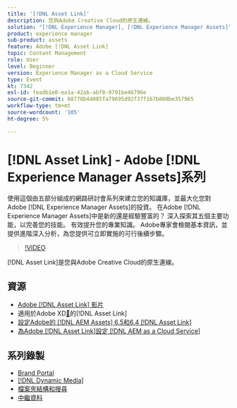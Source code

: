 ```yaml
---
title: '[!DNL Asset Link]'
description: 您與Adobe Creative Cloud的原生連線。
solution: "[!DNL Experience Manager], [!DNL Experience Manager Assets]"
product: experience manager
sub-product: assets
feature: Adobe [!DNL Asset Link]
topic: Content Management
role: User
level: Beginner
version: Experience Manager as a Cloud Service
type: Event
kt: 7342
exl-id: feadb1e0-ea1a-42ab-abf8-9791be46796e
source-git-commit: 88778b44085fa79695d92f37f167b000be357965
workflow-type: tm+mt
source-wordcount: '105'
ht-degree: 5%

---
```


# [!DNL Asset Link] - Adobe [!DNL Experience Manager Assets]系列

使用這個由五部分組成的網路研討會系列來建立您的知識庫，並最大化您對Adobe [!DNL Experience Manager Assets]的投資。 在Adobe [!DNL Experience Manager Assets]中是新的還是經驗豐富的？ 深入探索其五個主要功能，以完善您的技能。 有效提升您的專業知識。 Adobe專家會檢閱基本資訊，並提供進階深入分析，為您提供可立即實施的可行後續步驟。

>[!VIDEO](https://video.tv.adobe.com/v/332127/?quality=12&learn=on&hidetitle=true)

[!DNL Asset Link]是您與Adobe Creative Cloud的原生連線。

## 資源

* [Adobe [!DNL Asset Link] 影片](https://experienceleague.adobe.com/en/docs/experience-manager-learn/assets/adobe-asset-link/launch-adobe-asset-link)
* 適用於Adobe XD[&#128279;](https://helpx.adobe.com/tw/enterprise/using/adobe-asset-link-for-xd.html)的[!DNL Asset Link] 
* [設定Adobe的 [!DNL AEM Assets] 6.5和6.4 [!DNL Asset Link]](https://helpx.adobe.com/enterprise/using/configure-aem-assets-6-for-asset-link.html)
* [為Adobe [!DNL Asset Link]設定 [!DNL AEM as a Cloud Service] ](https://helpx.adobe.com/tw/enterprise/using/configure-aem-assets-for-asset-link.html)

## 系列錄製

* [Brand Portal](brand-portal.md)
* [[!DNL Dynamic Media]](dynamic-media.md)
* [檔案夾結構和搜尋](folder-structure-search.md)
* [中繼資料](metadata.md)
